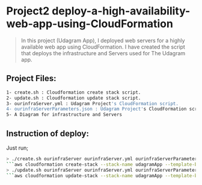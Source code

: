 # Project2 deploy-a-high-availability-web-app-using-CloudFormation


> In this project (Udagram App), I deployed web servers for a highly available web app using CloudFormation.
> I have created the script that deploys the infrastructure and Servers used for The Udagram app.

## Project Files:
```sh
1- create.sh : Cloudformation create stack script. 
2- update.sh : Cloudformation update stack script.
3- ourinfraServer.yml : Udagram Project's CloudFormation script.
4- ourinfraServerParameters.json : Udagram Project's CloudFormation script parameters.
5- A Diagram for infrastructure and Servers
```
## Instruction of deploy:
Just run;
```sh
> ./create.sh ourinfraServer ourinfraServer.yml ourinfraServerParameters.json
```aws cloudformation create-stack --stack-name udagramApp --template-body file://ourinfraServer.yml --parameters file://ourinfraServerParameters.json --capabilities CAPABILITY_NAMED_IAM
> ./update.sh ourinfraServer ourinfraServer.yml ourinfraServerParameters.json
```aws cloudformation update-stack --stack-name udagramApp --template-body file://ourinfraServer.yml --parameters file://ourinfraServerParameters.json --capabilities CAPABILITY_NAMED_IAM

